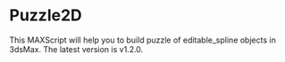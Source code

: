 # Puzzle2D
This MAXScript will help you to build puzzle of editable_spline objects in 3dsMax.
The latest version is v1.2.0.
